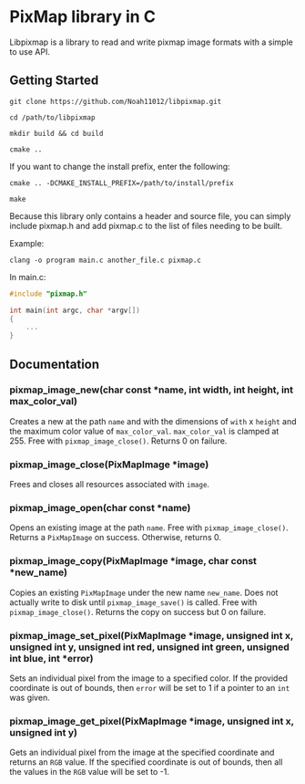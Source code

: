 # PixMap library in C
Libpixmap is a library to read and write pixmap image formats with a simple to use API.

## Getting Started

`git clone https://github.com/Noah11012/libpixmap.git`

`cd /path/to/libpixmap`

`mkdir build && cd build`

`cmake ..`

If you want to change the install prefix, enter the following:

`cmake .. -DCMAKE_INSTALL_PREFIX=/path/to/install/prefix`

`make`

Because this library only contains a header and source file, you can simply include pixmap.h and add pixmap.c to the list of files needing to be built.

Example:

`clang -o program main.c another_file.c pixmap.c`

In main.c:

```c
#include "pixmap.h"

int main(int argc, char *argv[])
{
    ...
}
```

## Documentation
### pixmap_image_new(char const *name, int width, int height, int max_color_val)

Creates a new at the path `name` and with the dimensions of `with` x `height` and the maximum color value of `max_color_val`. `max_color_val` is clamped at 255. Free with `pixmap_image_close()`. Returns 0 on failure.

### pixmap_image_close(PixMapImage *image)

Frees and closes all resources associated with `image`.

### pixmap_image_open(char const *name)

Opens an existing image at the path `name`. Free with `pixmap_image_close()`. Returns a `PixMapImage` on success. Otherwise, returns 0.

### pixmap_image_copy(PixMapImage *image, char const *new_name)

Copies an existing `PixMapImage` under the new name `new_name`. Does not actually write to disk until `pixmap_image_save()` is called. Free with `pixmap_image_close()`. Returns the copy on success but 0 on failure.

### pixmap_image_set_pixel(PixMapImage *image, unsigned int x, unsigned int y, unsigned int red, unsigned int green, unsigned int blue, int *error)

Sets an individual pixel from the image to a specified color. If the provided coordinate is out of bounds, then `error` will be set to 1 if a pointer to an `int` was given.

### pixmap_image_get_pixel(PixMapImage *image, unsigned int x, unsigned int y)

Gets an individual pixel from the image at the specified coordinate and returns an `RGB` value. If the specified coordinate is out of bounds, then all the values in the `RGB` value will be set to -1.
